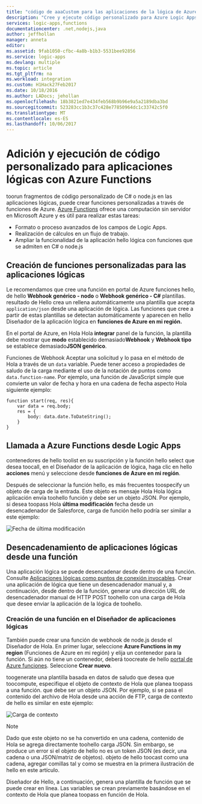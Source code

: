 ```yaml
---
title: "código de aaaCustom para las aplicaciones de la lógica de Azure con funciones de Azure | Documentos de Microsoft"
description: "Cree y ejecute código personalizado para Azure Logic Apps con Azure Functions"
services: logic-apps,functions
documentationcenter: .net,nodejs,java
author: jeffhollan
manager: anneta
editor: 
ms.assetid: 9fab1050-cfbc-4a8b-b1b3-5531bee92856
ms.service: logic-apps
ms.devlang: multiple
ms.topic: article
ms.tgt_pltfrm: na
ms.workload: integration
ms.custom: H1Hack27Feb2017
ms.date: 10/18/2016
ms.author: LADocs; jehollan
ms.openlocfilehash: 18b3821ed7e434feb568b9b96e9a5a2189dba3bd
ms.sourcegitcommit: 523283cc1b3c37c428e77850964dc1c33742c5f0
ms.translationtype: MT
ms.contentlocale: es-ES
ms.lasthandoff: 10/06/2017
---
```

# <a name="add-and-run-custom-code-for-logic-apps-through-azure-functions"></a>Adición y ejecución de código personalizado para aplicaciones lógicas con Azure Functions

toorun fragmentos de código personalizado de C# o node.js en las aplicaciones lógicas, puede crear funciones personalizadas a través de funciones de Azure. 
[Azure Functions](../azure-functions/functions-overview.md) ofrece una computación sin servidor en Microsoft Azure y es útil para realizar estas tareas:

* Formato o proceso avanzados de los campos de Logic Apps.
* Realización de cálculos en un flujo de trabajo.
* Ampliar la funcionalidad de la aplicación hello lógica con funciones que se admiten en C# o node.js

## <a name="create-custom-functions-for-your-logic-apps"></a>Creación de funciones personalizadas para las aplicaciones lógicas

Le recomendamos que cree una función en portal de Azure funciones hello, de hello **Webhook genérico - nodo** o **Webhook genérico - C#** plantillas. resultado de Hello crea un rellena automáticamente una plantilla que acepta `application/json` desde una aplicación de lógica. Las funciones que cree a partir de estas plantillas se detectan automáticamente y aparecen en hello Diseñador de la aplicación lógica en **funciones de Azure en mi región.**

En el portal de Azure, en Hola Hola **integrar** panel de la función, la plantilla debe mostrar que **modo** establecido demasiado**Webhook** y **Webhook tipo** se establece demasiado**JSON genérico**. 

Funciones de Webhook Aceptar una solicitud y lo pasa en el método de Hola a través de un `data` variable. Puede tener acceso a propiedades de saludo de la carga mediante el uso de la notación de puntos como `data.function-name`. Por ejemplo, una función de JavaScript simple que convierte un valor de fecha y hora en una cadena de fecha aspecto Hola siguiente ejemplo:

```
function start(req, res){
    var data = req.body;
    res = {
        body: data.date.ToDateString();
    }
}
```

## <a name="call-azure-functions-from-logic-apps"></a>Llamada a Azure Functions desde Logic Apps

contenedores de hello toolist en su suscripción y la función hello select que desea toocall, en el Diseñador de la aplicación de lógica, haga clic en hello **acciones** menú y seleccione desde **funciones de Azure en mi región**.

Después de seleccionar la función hello, es más frecuentes toospecify un objeto de carga de la entrada. Este objeto es mensaje Hola Hola lógica aplicación envía toohello función y debe ser un objeto JSON. Por ejemplo, si desea toopass Hola **última modificación** fecha desde un desencadenador de Salesforce, carga de función hello podría ser similar a este ejemplo:

![Fecha de última modificación][1]

## <a name="trigger-logic-apps-from-a-function"></a>Desencadenamiento de aplicaciones lógicas desde una función

Una aplicación lógica se puede desencadenar desde dentro de una función. Consulte [Aplicaciones lógicas como puntos de conexión invocables](logic-apps-http-endpoint.md). Crear una aplicación de lógica que tiene un desencadenador manual y, a continuación, desde dentro de la función, generar una dirección URL de desencadenador manual de HTTP POST toohello con una carga de Hola que desee enviar la aplicación de la lógica de toohello.

### <a name="create-a-function-from-logic-app-designer"></a>Creación de una función en el Diseñador de aplicaciones lógicas

También puede crear una función de webhook de node.js desde el Diseñador de Hola. En primer lugar, seleccione **Azure Functions in my region** (Funciones de Azure en mi región) y elija un contenedor para la función. Si aún no tiene un contenedor, deberá toocreate de hello [portal de Azure funciones](https://functions.azure.com/signin). Seleccione **Crear nuevo**.  

toogenerate una plantilla basada en datos de saludo que desea que toocompute, especifique el objeto de contexto de Hola que planea toopass a una función. que debe ser un objeto JSON. Por ejemplo, si se pasa el contenido del archivo de Hola desde una acción de FTP, carga de contexto de hello es similar en este ejemplo:

![Carga de contexto][2]

> [!NOTE]
> Dado que este objeto no se ha convertido en una cadena, contenido de Hola se agrega directamente toohello carga JSON. Sin embargo, se produce un error si el objeto de hello no es un token JSON (es decir, una cadena o una JSON/matriz de objetos). objeto de hello toocast como una cadena, agregar comillas tal y como se muestra en la primera ilustración de hello en este artículo.
> 

Diseñador de Hello, a continuación, genera una plantilla de función que se puede crear en línea. Las variables se crean previamente basándose en el contexto de Hola que planea toopass en función de Hola.

<!--Image references-->
[1]: ./media/logic-apps-azure-functions/callfunction.png
[2]: ./media/logic-apps-azure-functions/createfunction.png
